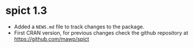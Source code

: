 # spict 1.3

* Added a `NEWS.md` file to track changes to the package.
* First CRAN version, for previous changes check the github repository at https://github.com/mawp/spict



